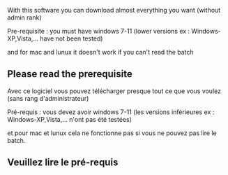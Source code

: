 With this software you can download almost everything you want (without admin rank)

Pre-requisite : you must have windows 7-11 (lower versions ex : Windows-XP,Vista,... have not been tested)

and for mac and lunux it doesn't work if you can't read the batch

Please read the prerequisite
-------------------------------------------------------------------------------------------------------------------------------------------------------------------------
Avec ce logiciel vous pouvez télécharger presque tout ce que vous voulez (sans rang d'administrateur)

Pré-requis : vous devez avoir windows 7-11 (les versions inférieures ex : Windows-XP,Vista,... n'ont pas été testées)

et pour mac et lunux cela ne fonctionne pas si vous ne pouvez pas lire le batch.

Veuillez lire le pré-requis
-------------------------------------------------------------------------------------------------------------------------------------------------------------------------
